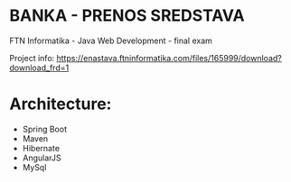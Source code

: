 # BANKA - PRENOS SREDSTAVA

FTN Informatika - Java Web Development - final exam

Project info: https://enastava.ftninformatika.com/files/165999/download?download_frd=1

# Architecture:
- Spring Boot
- Maven
- Hibernate
- AngularJS
- MySql
